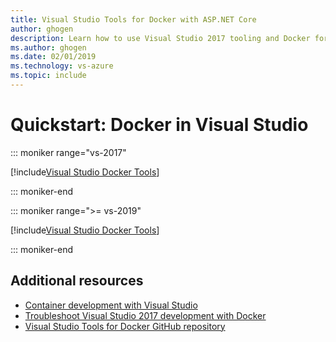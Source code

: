 ```yaml
---
title: Visual Studio Tools for Docker with ASP.NET Core
author: ghogen
description: Learn how to use Visual Studio 2017 tooling and Docker for Windows
ms.author: ghogen
ms.date: 02/01/2019
ms.technology: vs-azure
ms.topic: include
---
```

# Quickstart: Docker in Visual Studio

::: moniker range="vs-2017"

[!include[Visual Studio Docker Tools](includes/vs-2017/docker-tools.md)]

::: moniker-end

::: moniker range=">= vs-2019"

[!include[Visual Studio Docker Tools](includes/vs-2019/docker-tools.md)]

::: moniker-end

## Additional resources

* [Container development with Visual Studio](/visualstudio/containers)
* [Troubleshoot Visual Studio 2017 development with Docker](vs-azure-tools-docker-troubleshooting-docker-errors.md)
* [Visual Studio Tools for Docker GitHub repository](https://github.com/Microsoft/DockerTools)

[0]:media/vs-azure-tools-docker-hosting-web-apps-in-docker/vs-acr-provisioning-dialog.png
